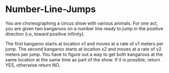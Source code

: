 # Number-Line-Jumps

You are choreographing a circus show with various animals. For one act, you are given two kangaroos on a number line ready to jump in the positive direction (i.e, toward positive infinity).

The first kangaroo starts at location x1 and moves at a rate of v1 meters per jump.
The second kangaroo starts at location x2 and moves at a rate of v2 meters per jump.
You have to figure out a way to get both kangaroos at the same location at the same time as part of the show. If it is possible, return YES, otherwise return NO.
